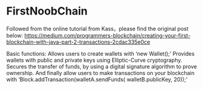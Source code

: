 # FirstNoobChain
Followed  from the online tutorial from Kass，please find the original post below:
https://medium.com/programmers-blockchain/creating-your-first-blockchain-with-java-part-2-transactions-2cdac335e0ce

Basic functions:
Allows users to create wallets with ‘new Wallet();’
Provides wallets with public and private keys using Elliptic-Curve cryptography.
Secures the transfer of funds, by using a digital signature algorithm to prove ownership.
And finally allow users to make transactions on your blockchain with ‘Block.addTransaction(walletA.sendFunds( walletB.publicKey, 20));’
